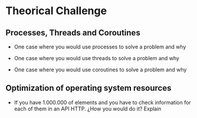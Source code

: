 # Theorical Challenge

## Processes, Threads and Coroutines

- One case where you would use processes to solve a problem and why


- One case where you would use threads to solve a problem and why


- One case where you would use coroutines to solve a problem and why


## Optimization of operating system resources

- If you have 1.000.000 of elements and you have to check information for each of them in an API HTTP. ¿How you would do it? Explain

